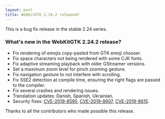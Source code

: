```yaml
---
layout: post
title: WebKitGTK 2.24.2 released!
---
```


This is a bug fix release in the stable 2.24 series.

### What's new in the WebKitGTK 2.24.2 release?

 - Fix rendering of emojis copy-pasted from GTK emoji chooser.
 - Fix space characters not being rendered with some CJK fonts.
 - Fix adaptive streaming playback with older GStreamer versions.
 - Set a maximum zoom level for pinch zooming gesture.
 - Fix navigation gesture to not interfere with scrolling.
 - Fix SSE2 detection at compile time, ensuring the right flags are passed to the compiler.
 - Fix several crashes and rendering issues.
 - Translation updates: Danish, Spanish, Ukrainian.
 - Security fixes: [CVE-2019-8595](https://cve.mitre.org/cgi-bin/cvename.cgi?name=CVE-2019-8595), [CVE-2019-8607](https://cve.mitre.org/cgi-bin/cvename.cgi?name=CVE-2019-8607), [CVE-2019-8615](https://cve.mitre.org/cgi-bin/cvename.cgi?name=CVE-2019-8615).

Thanks to all the contributors who made possible this release.